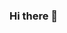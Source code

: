### Hi there 👋

<!--
**hahodgins/hahodgins** is a ✨ _special_ ✨ repository because its `README.md` (this file) appears on your GitHub profile.

Here are some ideas to get you started:
hhhhhhhhhhhhhhhhhhgsjkdhsdjgkkkkkkkkkkkkkkkkddsghasd
- 🔭 I’m currently working on ...
- 🌱 I’m currently learning ...
- 👯 I’m looking to collaborate on ...
- 🤔 I’m looking for help with ...
- 💬 Ask me about ...
- 📫 How to reach me: ...
- 😄 Pronouns:->they ""slash"" them<-
- ⚡ Fun fact: ...
-->

